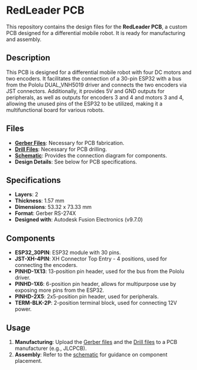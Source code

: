 # RedLeader PCB

This repository contains the design files for the **RedLeader PCB**, a custom PCB designed for a differential mobile robot. It is ready for manufacturing and assembly.

## Description

This PCB is designed for a differential mobile robot with four DC motors and two encoders. It facilitates the connection of a 30-pin ESP32 with a bus from the Pololu DUAL_VNH5019 driver and connects the two encoders via JST connectors. Additionally, it provides 5V and GND outputs for peripherals, as well as outputs for encoders 3 and 4 and motors 3 and 4, allowing the unused pins of the ESP32 to be utilized, making it a multifunctional board for various robots.

## Files

- [**Gerber Files**](pcb_designs/GerberFiles/): Necessary for PCB fabrication.
- [**Drill Files**](pcb_designs/DrillFiles/): Necessary for PCB drilling.
- [**Schematic**](pcb_designs/RedLeaderSchematic.pdf): Provides the connection diagram for components.
- **Design Details**: See below for PCB specifications.

## Specifications

- **Layers**: 2
- **Thickness**: 1.57 mm
- **Dimensions**: 53.32 x 73.33 mm
- **Format**: Gerber RS-274X
- **Designed with**: Autodesk Fusion Electronics (v9.7.0)

## Components

- **ESP32_30PIN**: ESP32 module with 30 pins.
- **JST-XH-4PIN**: XH Connector Top Entry - 4 positions, used for connecting the encoders.
- **PINHD-1X13**: 13-position pin header, used for the bus from the Pololu driver.
- **PINHD-1X6**: 6-position pin header, allows for multipurpose use by exposing more pins from the ESP32.
- **PINHD-2X5**: 2x5-position pin header, used for peripherals.
- **TERM-BLK-2P**: 2-position terminal block, used for connecting 12V power.

## Usage

1. **Manufacturing**: Upload the [Gerber files](pcb_designs/GerberFiles/) and the [Drill files](pcb_designs/DrillFiles/) to a PCB manufacturer (e.g., JLCPCB).
2. **Assembly**: Refer to the [schematic](pcb_designs/RedLeaderSchematic.pdf) for guidance on component placement.

